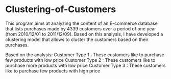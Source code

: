 # Clustering-of-Customers
This program aims at analyzing the content of an E-commerce database that lists
purchases made by  4339 customers over a period of one year (from 2010/12/01 to 2011/12/09).
Based on this analysis, I have developed a clustering model that allows to cluster the customers based on their purchases.

Based on the analysis:
Customer Type 1  : These customers like to purchase few products with low price
Customer Type 2  : These customers like to purchase more products with low price
Customer Type 3  : These customers like to purchase few products with high price
